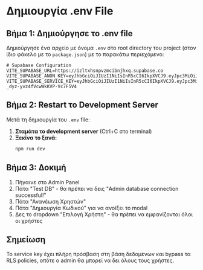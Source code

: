 # Δημιουργία .env File

## Βήμα 1: Δημιούργησε το .env file

Δημιούργησε ένα αρχείο με όνομα `.env` στο root directory του project (στον ίδιο φάκελο με το `package.json`) με το παρακάτω περιεχόμενο:

```env
# Supabase Configuration
VITE_SUPABASE_URL=https://izltxhsnpvzmcibnjhxq.supabase.co
VITE_SUPABASE_ANON_KEY=eyJhbGciOiJIUzI1NiIsInR5cCI6IkpXVCJ9.eyJpc3MiOiJzdXBhYmFzZSIsInJlZiI6Iml6bHR4aHNucHZ6bWNpYm5qaHhxIiwicm9sZSI6ImFub24iLCJpYXQiOjE3NTY3NzUzMzksImV4cCI6MjA3MjM1MTMzOX0.DRjgBGuqsp2eZilr6r4nUlz3AP8R6yvvNRcXhg2wXOk
VITE_SUPABASE_SERVICE_KEY=eyJhbGciOiJIUzI1NiIsInR5cCI6IkpXVCJ9.eyJpc3MiOiJzdXBhYmFzZSIsInJlZiI6Iml6bHR4aHNucHZ6bWNpYm5qaHhxIiwicm9sZSI6InNlcnZpY2Vfcm9sZSIsImlhdCI6MTc1Njc3NTMzOSwiZXhwIjoyMDcyMzUxMzM5fQ.CFZ5mG7uakyqqPjR-_dyz-yvz4fVcwWkKVP-Vc7F5V4
```

## Βήμα 2: Restart το Development Server

Μετά τη δημιουργία του `.env` file:

1. **Σταμάτα το development server** (Ctrl+C στο terminal)
2. **Ξεκίνα το ξανά:**
   ```bash
   npm run dev
   ```

## Βήμα 3: Δοκιμή

1. Πήγαινε στο Admin Panel
2. Πάτα "Test DB" - θα πρέπει να δεις "Admin database connection successful!"
3. Πάτα "Ανανέωση Χρηστών"
4. Πάτα "Δημιουργία Κωδικού" για να ανοίξει το modal
5. Δες το dropdown "Επιλογή Χρήστη" - θα πρέπει να εμφανίζονται όλοι οι χρήστες

## Σημείωση

Το service key έχει πλήρη πρόσβαση στη βάση δεδομένων και bypass τα RLS policies, οπότε ο admin θα μπορεί να δει όλους τους χρήστες.
